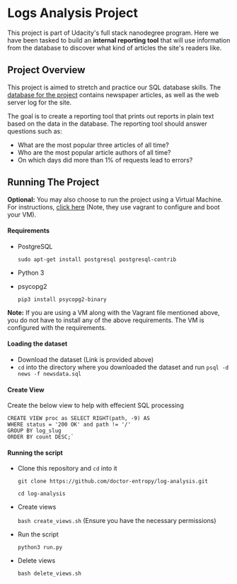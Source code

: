 # Logs Analysis Project
This project is part of Udacity's full stack nanodegree program. Here we have been tasked to build an **internal reporting tool** that will use information from the database to discover what kind of articles the site's readers like.

## Project Overview
This project is aimed to stretch and practice our SQL database skills. The [database for the project](https://d17h27t6h515a5.cloudfront.net/topher/2016/August/57b5f748_newsdata/newsdata.zip) contains newspaper articles, as well as the web server log for the site.

The goal is to create a reporting tool that prints out reports in plain text based on the data in the database. The reporting tool should answer questions such as:

* What are the most popular three articles of all time?
* Who are the most popular article authors of all time?
* On which days did more than 1% of requests lead to errors?

## Running The Project
**Optional:** You may also choose to run the project using a Virtual Machine. For instructions, [click here](https://github.com/udacity/fullstack-nanodegree-vm) (Note, they use vagrant to configure and boot your VM).

#### Requirements
* PostgreSQL

    `sudo apt-get install postgresql postgresql-contrib`
* Python 3
* psycopg2

    `pip3 install psycopg2-binary`

**Note:** If you are using a VM along with the Vagrant file mentioned above, you do not have to install any of the above requirements. The VM is configured with the requirements.

#### Loading the dataset
* Download the dataset (Link is provided above)
* `cd` into the directory where you downloaded the dataset and run
    `psql -d news -f newsdata.sql`

#### Create View
Create the below view to help with effecient SQL processing

	CREATE VIEW proc as SELECT RIGHT(path, -9) AS
	WHERE status = '200 OK' and path != '/'
	GROUP BY log_slug
	ORDER BY count DESC;`

#### Running the script
* Clone this repository and `cd` into it

    `git clone https://github.com/doctor-entropy/log-analysis.git`

    `cd log-analysis`
* Create views

    `bash create_views.sh` (Ensure you have the necessary permissions)

* Run the script

    `python3 run.py`

* Delete views

    `bash delete_views.sh`
